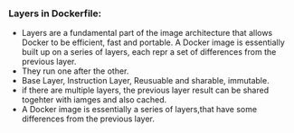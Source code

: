 ### Layers in Dockerfile:
- Layers are a fundamental part of the image architecture that allows Docker to be efficient, fast and portable. A Docker image is essentially built up on a series of layers, each repr a set of differences from the previous layer.
- They run one after the other.
- Base Layer, Instruction Layer, Reusuable and sharable, immutable.
- if there are multiple layers, the previous layer result can be shared togehter with iamges and also cached.
- A Docker image is essentially a series of layers,that have some differences from the previous layer.